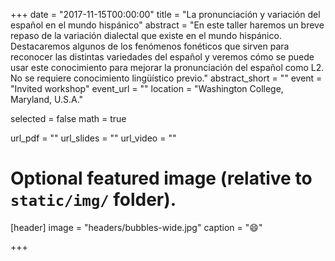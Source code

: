 +++
date = "2017-11-15T00:00:00"
title = "La pronunciación y variación del español en el mundo hispánico"
abstract = "En este taller haremos un breve repaso de la variación dialectal que existe en el mundo hispánico. Destacaremos algunos de los fenómenos fonéticos que sirven para reconocer las distintas variedades del español y veremos cómo se puede usar este conocimiento para mejorar la pronunciación del español como L2. No se requiere conocimiento lingüístico previo."
abstract_short = ""
event = "Invited workshop"
event_url = ""
location = "Washington College, Maryland, U.S.A."

selected = false
math = true

url_pdf = ""
url_slides = ""
url_video = ""

# Optional featured image (relative to `static/img/` folder).
[header]
image = "headers/bubbles-wide.jpg"
caption = ":smile:"

+++

